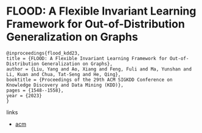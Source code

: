 # FLOOD: A Flexible Invariant Learning Framework for Out-of-Distribution Generalization on Graphs

```
@inproceedings{flood_kdd23,
title = {FLOOD: A Flexible Invariant Learning Framework for Out-of-Distribution Generalization on Graphs},
author = {Liu, Yang and Ao, Xiang and Feng, Fuli and Ma, Yunshan and Li, Kuan and Chua, Tat-Seng and He, Qing},
booktitle = {Proceedings of the 29th ACM SIGKDD Conference on Knowledge Discovery and Data Mining (KDD)},
pages = {1548--1558},
year = {2023}
}
```

links
- [acm](https://dl.acm.org/doi/10.1145/3580305.3599355)
